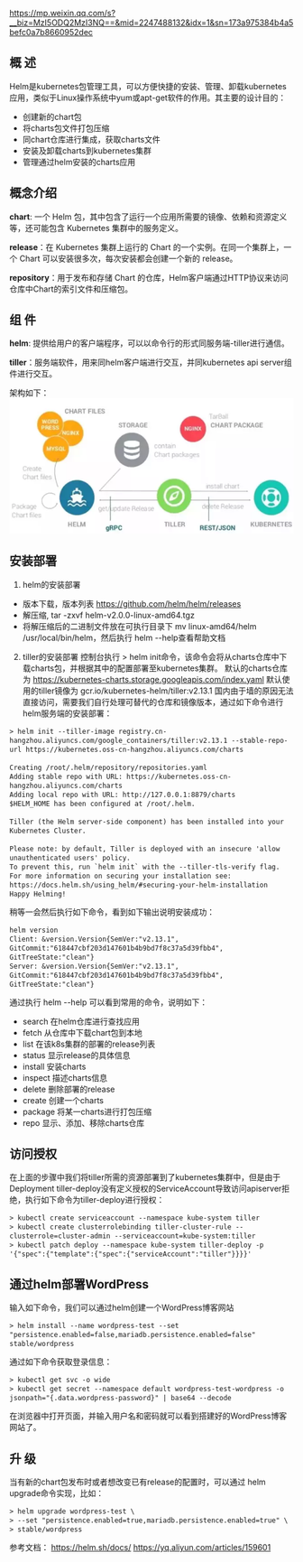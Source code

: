 https://mp.weixin.qq.com/s?__biz=MzI5ODQ2MzI3NQ==&mid=2247488132&idx=1&sn=173a975384b4a5befc0a7b8660952dec
## 概    述
Helm是kubernetes包管理工具，可以方便快捷的安装、管理、卸载kubernetes应用，类似于Linux操作系统中yum或apt-get软件的作用。其主要的设计目的：

+ 创建新的chart包
+ 将charts包文件打包压缩
+ 同chart仓库进行集成，获取charts文件
+ 安装及卸载charts到kubernetes集群
+ 管理通过helm安装的charts应用

## 概念介绍

**chart**: 一个 Helm 包，其中包含了运行一个应用所需要的镜像、依赖和资源定义等，还可能包含 Kubernetes 集群中的服务定义。

**release**：在 Kubernetes 集群上运行的 Chart 的一个实例。在同一个集群上，一个 Chart 可以安装很多次，每次安装都会创建一个新的 release。

**repository**：用于发布和存储 Chart 的仓库，Helm客户端通过HTTP协议来访问仓库中Chart的索引文件和压缩包。

## 组    件

**helm**: 提供给用户的客户端程序，可以以命令行的形式同服务端-tiller进行通信。

**tiller**：服务端软件，用来同helm客户端进行交互，并同kubernetes api server组件进行交互。

架构如下：![helm](../img/helm.webp)

## 安装部署

1. helm的安装部署
* 版本下载，版本列表 https://github.com/helm/helm/releases
* 解压缩, tar -zxvf helm-v2.0.0-linux-amd64.tgz
* 将解压缩后的二进制文件放在可执行目录下 mv linux-amd64/helm /usr/local/bin/helm，然后执行 helm --help查看帮助文档

2. tiller的安装部署
控制台执行 > helm init命令，该命令会将从charts仓库中下载charts包，并根据其中的配置部署至kubernetes集群。
默认的charts仓库为 https://kubernetes-charts.storage.googleapis.com/index.yaml
默认使用的tiller镜像为 gcr.io/kubernetes-helm/tiller:v2.13.1 
国内由于墙的原因无法直接访问，需要我们自行处理可替代的仓库和镜像版本，通过如下命令进行helm服务端的安装部署：
```
> helm init --tiller-image registry.cn-hangzhou.aliyuncs.com/google_containers/tiller:v2.13.1 --stable-repo-url https://kubernetes.oss-cn-hangzhou.aliyuncs.com/charts

Creating /root/.helm/repository/repositories.yaml
Adding stable repo with URL: https://kubernetes.oss-cn-hangzhou.aliyuncs.com/charts
Adding local repo with URL: http://127.0.0.1:8879/charts
$HELM_HOME has been configured at /root/.helm.

Tiller (the Helm server-side component) has been installed into your Kubernetes Cluster.

Please note: by default, Tiller is deployed with an insecure 'allow unauthenticated users' policy.
To prevent this, run `helm init` with the --tiller-tls-verify flag.
For more information on securing your installation see: https://docs.helm.sh/using_helm/#securing-your-helm-installation
Happy Helming!
```
稍等一会然后执行如下命令，看到如下输出说明安装成功：
```
helm version
Client: &version.Version{SemVer:"v2.13.1", GitCommit:"618447cbf203d147601b4b9bd7f8c37a5d39fbb4", GitTreeState:"clean"}
Server: &version.Version{SemVer:"v2.13.1", GitCommit:"618447cbf203d147601b4b9bd7f8c37a5d39fbb4", GitTreeState:"clean"}
```

通过执行 helm --help 可以看到常用的命令，说明如下：
* search 在helm仓库进行查找应用
* fetch 从仓库中下载chart包到本地
* list 在该k8s集群的部署的release列表
* status 显示release的具体信息
* install 安装charts
* inspect 描述charts信息
* delete 删除部署的release
* create 创建一个charts
* package 将某一charts进行打包压缩
* repo 显示、添加、移除charts仓库

## 访问授权
在上面的步骤中我们将tiller所需的资源部署到了kubernetes集群中，但是由于Deployment tiller-deploy没有定义授权的ServiceAccount导致访问apiserver拒绝，执行如下命令为tiller-deploy进行授权：
```
> kubectl create serviceaccount --namespace kube-system tiller
> kubectl create clusterrolebinding tiller-cluster-rule --clusterrole=cluster-admin --serviceaccount=kube-system:tiller
> kubectl patch deploy --namespace kube-system tiller-deploy -p '{"spec":{"template":{"spec":{"serviceAccount":"tiller"}}}}'
```

## 通过helm部署WordPress
输入如下命令，我们可以通过helm创建一个WordPress博客网站
```
> helm install --name wordpress-test --set "persistence.enabled=false,mariadb.persistence.enabled=false" stable/wordpress
```
通过如下命令获取登录信息：
```
> kubectl get svc -o wide
> kubectl get secret --namespace default wordpress-test-wordpress -o jsonpath="{.data.wordpress-password}" | base64 --decode
```
在浏览器中打开页面，并输入用户名和密码就可以看到搭建好的WordPress博客网站了。

## 升    级
当有新的chart包发布时或者想改变已有release的配置时，可以通过 helm upgrade命令实现，比如：
```
> helm upgrade wordpress-test \
> --set "persistence.enabled=true,mariadb.persistence.enabled=true" \
> stable/wordpress
```

参考文档：
https://helm.sh/docs/ 
https://yq.aliyun.com/articles/159601